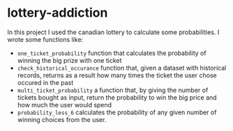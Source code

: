 # lottery-addiction

In this project I used the canadian lottery to calculate some probabilities. I wrote some functions like:

* ```one_ticket_probability``` function that calculates the probability of winning the big prize with one ticket
* ```check_historical_occurance``` function that, given a dataset with historical records, returns as a result how many times the ticket the user chose occured in the past
* ```multi_ticket_probability``` a function that, by giving the number of tickets bought as input, return the probability to win the big price and how much the user would spend
* ```probability_less_6``` calculates the probability of any given number of winning choices from the user.
